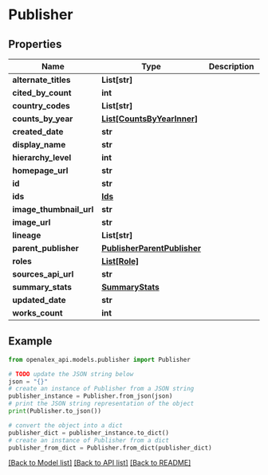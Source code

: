 # Publisher


## Properties

Name | Type | Description | Notes
------------ | ------------- | ------------- | -------------
**alternate_titles** | **List[str]** |  | [optional] 
**cited_by_count** | **int** |  | [optional] 
**country_codes** | **List[str]** |  | [optional] 
**counts_by_year** | [**List[CountsByYearInner]**](CountsByYearInner.md) |  | [optional] 
**created_date** | **str** |  | [optional] 
**display_name** | **str** |  | 
**hierarchy_level** | **int** |  | [optional] 
**homepage_url** | **str** |  | [optional] 
**id** | **str** |  | 
**ids** | [**Ids**](Ids.md) |  | [optional] 
**image_thumbnail_url** | **str** |  | [optional] 
**image_url** | **str** |  | [optional] 
**lineage** | **List[str]** |  | [optional] 
**parent_publisher** | [**PublisherParentPublisher**](PublisherParentPublisher.md) |  | [optional] 
**roles** | [**List[Role]**](Role.md) |  | [optional] 
**sources_api_url** | **str** |  | [optional] 
**summary_stats** | [**SummaryStats**](SummaryStats.md) |  | [optional] 
**updated_date** | **str** |  | [optional] 
**works_count** | **int** |  | [optional] 

## Example

```python
from openalex_api.models.publisher import Publisher

# TODO update the JSON string below
json = "{}"
# create an instance of Publisher from a JSON string
publisher_instance = Publisher.from_json(json)
# print the JSON string representation of the object
print(Publisher.to_json())

# convert the object into a dict
publisher_dict = publisher_instance.to_dict()
# create an instance of Publisher from a dict
publisher_from_dict = Publisher.from_dict(publisher_dict)
```
[[Back to Model list]](../README.md#documentation-for-models) [[Back to API list]](../README.md#documentation-for-api-endpoints) [[Back to README]](../README.md)



